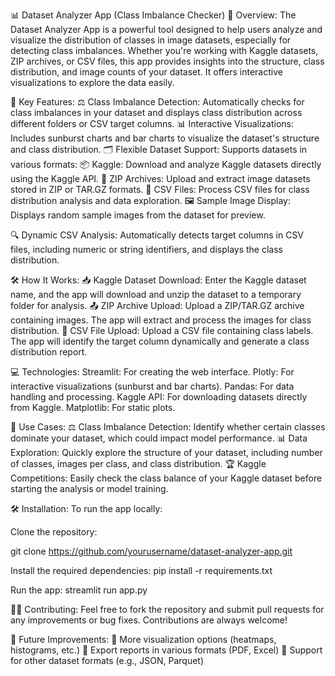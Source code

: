 📊 Dataset Analyzer App (Class Imbalance Checker)
🌟 Overview:
The Dataset Analyzer App is a powerful tool designed to help users analyze and visualize the distribution of classes in image datasets, especially for detecting class imbalances. Whether you're working with Kaggle datasets, ZIP archives, or CSV files, this app provides insights into the structure, class distribution, and image counts of your dataset. It offers interactive visualizations to explore the data easily.

🚀 Key Features:
⚖️ Class Imbalance Detection: Automatically checks for class imbalances in your dataset and displays class distribution across different folders or CSV target columns.
📊 Interactive Visualizations: Includes sunburst charts and bar charts to visualize the dataset's structure and class distribution.
🗂️ Flexible Dataset Support: Supports datasets in various formats:
📦 Kaggle: Download and analyze Kaggle datasets directly using the Kaggle API.
📂 ZIP Archives: Upload and extract image datasets stored in ZIP or TAR.GZ formats.
📑 CSV Files: Process CSV files for class distribution analysis and data exploration.
🖼️ Sample Image Display: Displays random sample images from the dataset for preview.

🔍 Dynamic CSV Analysis: Automatically detects target columns in CSV files, including numeric or string identifiers, and displays the class distribution.

🛠️ How It Works:
📥 Kaggle Dataset Download: Enter the Kaggle dataset name, and the app will download and unzip the dataset to a temporary folder for analysis.
📤 ZIP Archive Upload: Upload a ZIP/TAR.GZ archive containing images. The app will extract and process the images for class distribution.
📂 CSV File Upload: Upload a CSV file containing class labels. The app will identify the target column dynamically and generate a class distribution report.

💻 Technologies:
Streamlit: For creating the web interface.
Plotly: For interactive visualizations (sunburst and bar charts).
Pandas: For data handling and processing.
Kaggle API: For downloading datasets directly from Kaggle.
Matplotlib: For static plots.

🧩 Use Cases:
⚖️ Class Imbalance Detection: Identify whether certain classes dominate your dataset, which could impact model performance.
📊 Data Exploration: Quickly explore the structure of your dataset, including number of classes, images per class, and class distribution.
🏆 Kaggle Competitions: Easily check the class balance of your Kaggle dataset before starting the analysis or model training.

🛠️ Installation:
To run the app locally:

Clone the repository:

git clone https://github.com/yourusername/dataset-analyzer-app.git

Install the required dependencies:
pip install -r requirements.txt

Run the app:
streamlit run app.py

🧑‍💻 Contributing:
Feel free to fork the repository and submit pull requests for any improvements or bug fixes. Contributions are always welcome!

🌱 Future Improvements:
🚀 More visualization options (heatmaps, histograms, etc.)
🔄 Export reports in various formats (PDF, Excel)
🔧 Support for other dataset formats (e.g., JSON, Parquet)
